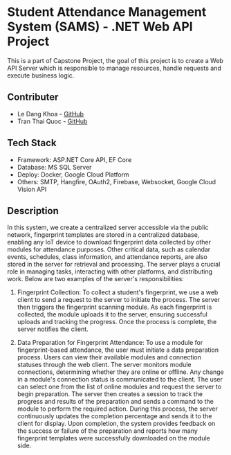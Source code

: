 # Student Attendance Management System (SAMS) - .NET Web API Project
This is a part of Capstone Project, the goal of this project is to create a Web API Server which is responsible to manage resources, handle requests and execute business logic.

## Contributer
* Le Dang Khoa  - <a href="https://github.com/khoaLe12">GitHub</a>
* Tran Thai Quoc - <a href="https://github.com/Toannd832">GitHub</a>

## Tech Stack
* Framework: ASP.NET Core API, EF Core
* Database: MS SQL Server
* Deploy: Docker, Google Cloud Platform
* Others: SMTP, Hangfire, OAuth2, Firebase, Websocket, Google Cloud Vision API

## Description
In this system, we create a centralized server accessible via the public network,  fingerprint templates are stored in a centralized database, enabling any IoT device to download fingerprint data collected by other modules for attendance purposes. Other critical data, such as calendar events, schedules, class information, and attendance reports, are also stored in the server for retrieval and processing. The server plays a crucial role in managing tasks, interacting with other platforms, and distributing work. Below are two examples of the server's responsibilities:

1. Fingerprint Collection: To collect a student's fingerprint, we use a web client to send a request to the server to initiate the process. The server then triggers the fingerprint scanning module. As each fingerprint is collected, the module uploads it to the server, ensuring successful uploads and tracking the progress. Once the process is complete, the server notifies the client.

2. Data Preparation for Fingerprint Attendance: To use a module for fingerprint-based attendance, the user must initiate a data preparation process. Users can view their available modules and connection statuses through the web client. The server monitors module connections, determining whether they are online or offline. Any change in a module's connection status is communicated to the client. The user can select one from the list of online modules and request the server to begin preparation. The server then creates a session to track the progress and results of the preparation and sends a command to the module to perform the required action. During this process, the server continuously updates the completion percentage and sends it to the client for display. Upon completion, the system provides feedback on the success or failure of the preparation and reports how many fingerprint templates were successfully downloaded on the module side.
